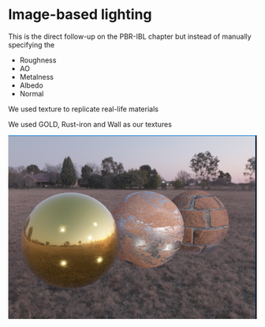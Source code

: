 # Image-based lighting

This is the direct follow-up on the PBR-IBL chapter but instead of manually specifying the 

- Roughness
- AO
- Metalness
- Albedo
- Normal

We used texture to replicate real-life materials

We used GOLD, Rust-iron and Wall as our textures

![Alt text](Assets/ReadmeImages/PBR/PBR-ibl-textures.png)
